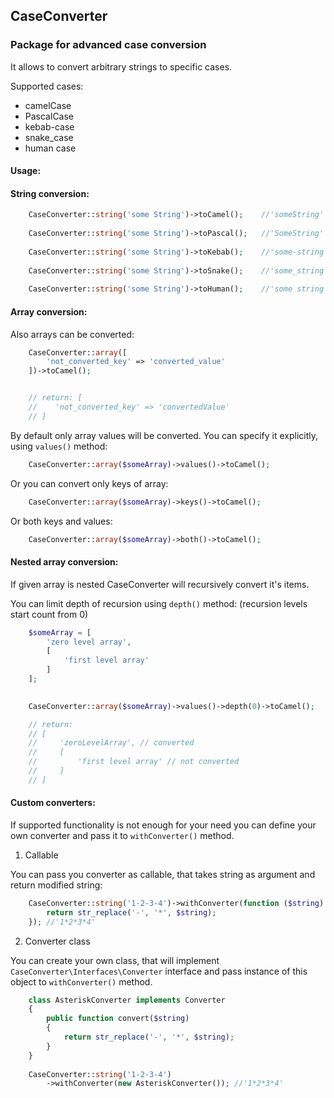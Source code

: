 ## CaseConverter

### Package for advanced case conversion

It allows to convert arbitrary strings to specific cases.

Supported cases:
- camelCase
- PascalCase
- kebab-case
- snake_case
- human case

#### Usage:

#### String conversion:

```php
    CaseConverter::string('some String')->toCamel();    //'someString'
    
    CaseConverter::string('some String')->toPascal();   //'SomeString'
    
    CaseConverter::string('some String')->toKebab();    //'some-string'
    
    CaseConverter::string('some String')->toSnake();    //'some_string'
    
    CaseConverter::string('some String')->toHuman();    //'some string'
```

#### Array conversion:
Also arrays can be converted:

```php
    CaseConverter::array([
        'not_converted_key' => 'converted_value'
    ])->toCamel(); 


    // return: [
    //    'not_converted_key' => 'convertedValue'
    // ]
```

By default only array values will be converted. You can specify it explicitly, using `values()` method:

```php
    CaseConverter::array($someArray)->values()->toCamel();
```

Or you can convert only keys of array:

```php
    CaseConverter::array($someArray)->keys()->toCamel();
```

Or both keys and values:

```php
    CaseConverter::array($someArray)->both()->toCamel();
```

#### Nested array conversion:
If given array is nested CaseConverter will recursively convert it's items.

You can limit depth of recursion using `depth()` method:
(recursion levels start count from 0)

```php
    $someArray = [
        'zero level array',
        [
            'first level array'
        ]
    ];
        

    CaseConverter::array($someArray)->values()->depth(0)->toCamel();

    // return:
    // [
    //     'zeroLevelArray', // converted
    //     [
    //         'first level array' // not converted
    //     ]
    // ]
```

#### Custom converters:
If supported functionality is not enough for your need you can define your
own converter and pass it to `withConverter()` method. 

1. Callable

You can pass you converter as callable, that takes string as argument
and return modified string:
  
```php
    CaseConverter::string('1-2-3-4')->withConverter(function ($string) {
        return str_replace('-', '*', $string);
    }); //'1*2*3*4'
```
    
2. Converter class

You can create your own class, that will 
implement `CaseConverter\Interfaces\Converter` interface
and pass instance of this object to `withConverter()` method.

```php
    class AsteriskConverter implements Converter
    {
        public function convert($string)
        {
            return str_replace('-', '*', $string);
        }
    }
    
    CaseConverter::string('1-2-3-4')
        ->withConverter(new AsteriskConverter()); //'1*2*3*4'
```
